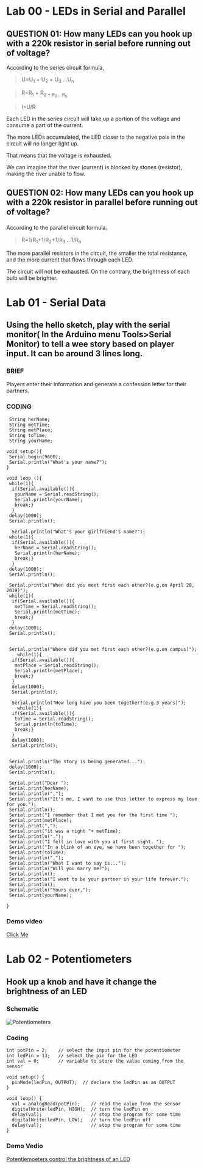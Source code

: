 # Lab 00 - LEDs in Serial and Parallel

## QUESTION 01: How many LEDs can you hook up with a 220k resistor in serial before running out of voltage?

According to the series circuit formula,  


> U=U<sub>1</sub> + U<sub>2</sub> + U<sub>3</sub> ...U<sub>n</sub>

> R=R<sub>1</sub> + R<sub>2</sub2> + R<sub>3</sub> ...R<sub>n</sub>

> I=U/R


Each LED in the series circuit will take up a portion of the voltage and consume a part of the current. 

The more LEDs accumulated, the LED closer to the negative pole in the circuit will no longer light up.

That means that the voltage is exhausted.

We can imagine that the river (current) is blocked by stones (resistor), making the river unable to flow.



## QUESTION 02: How many LEDs can you hook up with a 220k resistor in parallel before running out of voltage?

According to the parallel circuit formula，

> R=1/R<sub>1</sub>+1/R<sub>2</sub>+1/R<sub>3</sub> ...1/R<sub>n</sub>

The more parallel resistors in the circuit, the smaller the total resistance, and the more current that flows through each LED.

The circuit will not be exhausted. On the contrary, the brightness of each bulb will be brighter.

# Lab 01 - Serial Data

## Using the hello sketch, play with the serial monitor( In the Arduino menu Tools>Serial Monitor) to tell a wee story based on player input. It can be around 3 lines long.

### BRIEF

Players enter their information and generate a confession letter for their partners.

### CODING
```
 String herName;
 String metTime;
 String metPlace;
 String toTime;
 String yourName;
  
void setup(){
 Serial.begin(9600);
 Serial.println("What's your name?");
}

void loop (){
 while(1){
  if(Serial.available()){
   yourName = Serial.readString();
   Serial.println(yourName);
   break;}
  }
 delay(1000);
 Serial.println();
 
  Serial.println("What's your girlfriend's name?");
 while(1){
  if(Serial.available()){
   herName = Serial.readString();
   Serial.println(herName);
   break;}
  }
 delay(1000);
 Serial.println();
 
 Serial.println("When did you meet first each other?(e.g.on April 28, 2019)");
 while(1){
  if(Serial.available()){
   metTime = Serial.readString();
   Serial.println(metTime);
   break;}
  }
 delay(1000);
 Serial.println();


 Serial.println("Where did you met first each other?(e.g.on campus)");
    while(1){
  if(Serial.available()){
   metPlace = Serial.readString();
   Serial.println(metPlace);
   break;}
  }
  delay(1000);
  Serial.println();

  Serial.println("How long have you been together?(e.g.3 years)");
    while(1){
  if(Serial.available()){
   toTime = Serial.readString();
   Serial.println(toTime);
   break;}
  }
  delay(1000);
  Serial.println();

  
 Serial.println("The story is being generated...");
 delay(1000);
 Serial.println();
 
 Serial.print("Dear ");
 Serial.print(herName);
 Serial.println(",");
 Serial.println("It's me, I want to use this letter to express my love for you.");
 Serial.println();
 Serial.print("I remember that I met you for the first time ");
 Serial.print(metPlace);
 Serial.print(",");
 Serial.print("it was a night "+ metTime);
 Serial.println(".");
 Serial.print("I fell in love with you at first sight. ");
 Serial.print("In a blink of an eye, we have been together for ");
 Serial.print(toTime);
 Serial.println(".");
 Serial.println("What I want to say is...");
 Serial.println("Will you marry me?");
 Serial.println();
 Serial.println("I want to be your partner in your life forever.");
 Serial.println();
 Serial.println("Yours ever,");
 Serial.print(yourName);
 
}
```
### Demo video
[Click Me](https://youtu.be/Nef_sg8GEW4)

# Lab 02 - Potentiometers
## Hook up a knob and have it change the brightness of an LED
### Schematic
![Potentiometers](https://user-images.githubusercontent.com/81423727/137610381-fe64fbf9-b942-40e0-b8a2-17b18c56a635.png)
### Coding
```
int potPin = 2;    // select the input pin for the potentiometer
int ledPin = 13;   // select the pin for the LED
int val = 0;       // variable to store the value coming from the sensor

void setup() {
  pinMode(ledPin, OUTPUT);  // declare the ledPin as an OUTPUT
}

void loop() {
  val = analogRead(potPin);    // read the value from the sensor
  digitalWrite(ledPin, HIGH);  // turn the ledPin on
  delay(val);                  // stop the program for some time
  digitalWrite(ledPin, LOW);   // turn the ledPin off
  delay(val);                  // stop the program for some time
}
```
### Demo Vedio
[Potentiemoeters control the brightness of an LED](https://youtu.be/ntZ6tzk42Hw)
